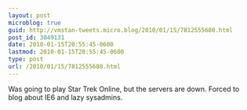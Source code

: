 ```yaml
---
layout: post
microblog: true
guid: http://vmstan-tweets.micro.blog/2010/01/15/7812555680.html
post_id: 3049131
date: 2010-01-15T20:55:45-0600
lastmod: 2010-01-15T20:55:45-0600
type: post
url: /2010/01/15/7812555680.html
---
```

Was going to play Star Trek Online, but the servers are down. Forced to blog about IE6 and lazy sysadmins.
